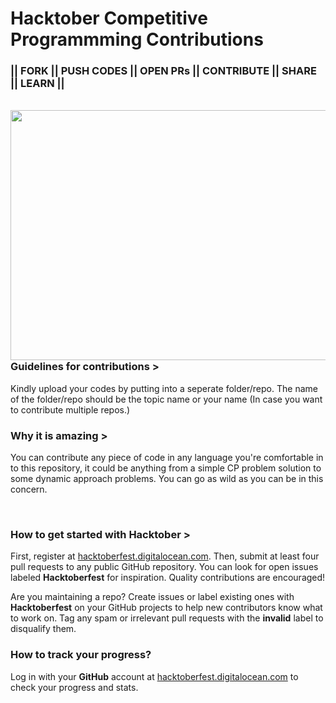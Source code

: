 # Hacktober Competitive Programmming Contributions

### || FORK || PUSH CODES || OPEN PRs || CONTRIBUTE || SHARE || LEARN ||
<br>

<img align="left" src="https://cdn.dribbble.com/users/278287/screenshots/1343921/orchestrate.gif" width="550" height="400"/>
<br>

### Guidelines for contributions >
Kindly upload your codes by putting into a seperate folder/repo.
The name of the folder/repo should be the topic name or your name (In case you want to contribute multiple repos.)

### Why it is amazing >
You can contribute any piece of code in any language you're comfortable in to this repository, it could be anything from a simple CP problem solution to some dynamic approach problems. You can go as wild as you can be in this concern.

<br>

### How to get started with Hacktober >

First, register at [hacktoberfest.digitalocean.com](https://hacktoberfest.digitalocean.com/). Then, submit at least four pull requests to any public GitHub repository. You can look for open issues labeled **Hacktoberfest** for inspiration. Quality contributions are encouraged!

Are you maintaining a repo? Create issues or label existing ones with **Hacktoberfest** on your GitHub projects to help new contributors know what to work on. Tag any spam or irrelevant pull requests with the **invalid** label to disqualify them.


### How to track your progress?

Log in with your **GitHub** account at [hacktoberfest.digitalocean.com](hacktoberfest.digitalocean.com) to check your progress and stats.
